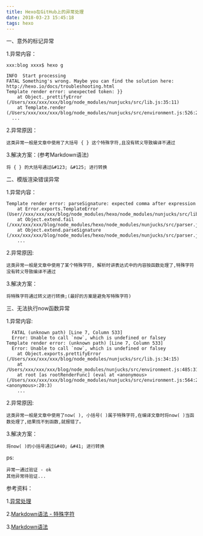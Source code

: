 ```yaml
---
title: Hexo在GitHub上的异常处理
date: 2018-03-23 15:45:18
tags: hexo
---
```


一、意外的标记异常

1.异常内容：
	
	xxx:blog xxxx$ hexo g
	
	INFO  Start processing
	FATAL Something's wrong. Maybe you can find the solution here: http://hexo.io/docs/troubleshooting.html
	Template render error: unexpected token: }}
	    at Object._prettifyError (/Users/xxx/xxx/xxx/blog/node_modules/nunjucks/src/lib.js:35:11)
	    at Template.render (/Users/xxx/xxx/xxx/blog/node_modules/nunjucks/src/environment.js:526:21)
	  ...
2.异常原因：

	这类异常一般是文章中使用了大括号 { } 这个特殊字符,且没有转义导致编译不通过
3.解决方案：(参考Markdown语法)
	
	将 { } 的大括号通过&#123; &#125; 进行转换	
	
二、模版渲染错误异常

1.异常内容：

	Template render error: parseSignature: expected comma after expression
        at Error.exports.TemplateError (User//xxx/xxx/xxx/blog/node_modules/hexo/node_modules/nunjucks/src/lib.js:51:19)
        at Object.extend.fail (/xxx/xxx/xxx/blog/node_modules/hexo/node_modules/nunjucks/src/parser.js:64:15)
        at Object.extend.parseSignature (/xxx/xxx/xxx/blog/node_modules/hexo/node_modules/nunjucks/src/parser.js:1077:22)
        ...
2.异常原因:

	这类异常一般是文章中使用了某个特殊字符, 解析时讲表达式中的内容按函数处理了,特殊字符没有转义导致编译不通过
	
3.解决方案：

	将特殊字符通过转义进行转换;(最好的方案是避免写特殊字符)

三、无法执行now函数异常

1.异常内容:

	  FATAL (unknown path) [Line 7, Column 533]
	  Error: Unable to call `now`, which is undefined or falsey
	Template render error: (unknown path) [Line 7, Column 533]
	  Error: Unable to call `now`, which is undefined or falsey
	    at Object.exports.prettifyError (/Users/xxx/xxx/xxx/blog/node_modules/nunjucks/src/lib.js:34:15)
	    at /Users/xxx/xxx/xxx/blog/node_modules/nunjucks/src/environment.js:485:31
	    at root [as rootRenderFunc] (eval at <anonymous> (/Users/xxx/xxx/xxx/blog/node_modules/nunjucks/src/environment.js:564:24), <anonymous>:20:3)
	    ...
2.异常原因:

	这类异常一般是文章中使用了now( ), 小括号( )属于特殊字符,在编译文章时将now( )当函数处理了,结果找不到函数,就报错了。
3.解决方案：
	
	将now( )的小括号通过&#40; &#41; 进行转换

ps:

	异常一通过验证 - ok
	其他异常待验证...

参考资料：

1.[异常处理](https://blog.csdn.net/chwshuang/article/details/52350559)

2.[Markdown语法 - 特殊字符](https://blog.csdn.net/chwshuang/article/details/52350551)

3.[Markdown语法](https://blog.csdn.net/chwshuang/article/details/52350551)